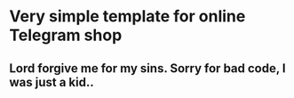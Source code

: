 # Very simple template for online Telegram shop

## Lord forgive me for my sins. Sorry for bad code, I was just a kid.. 
